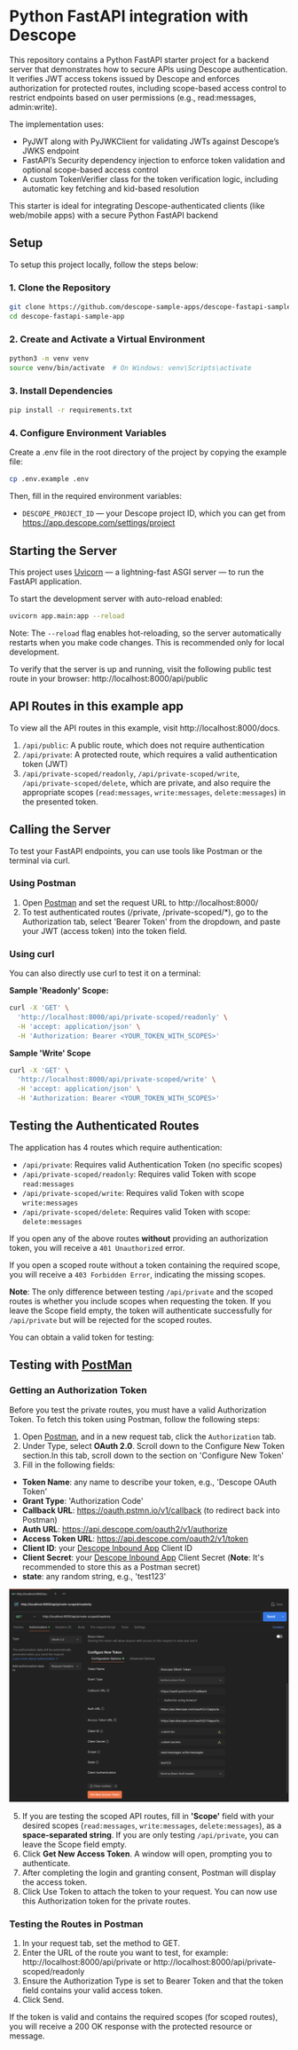 # Python FastAPI integration with Descope
This repository contains a Python FastAPI starter project for a backend server that demonstrates how to secure APIs using Descope authentication. It verifies JWT access tokens issued by Descope and enforces authorization for protected routes, including scope-based access control to restrict endpoints based on user permissions (e.g., read:messages, admin:write).

The implementation uses:
- PyJWT along with PyJWKClient for validating JWTs against Descope’s JWKS endpoint
- FastAPI’s Security dependency injection to enforce token validation and optional scope-based access control
- A custom TokenVerifier class for the token verification logic, including automatic key fetching and kid-based resolution

This starter is ideal for integrating Descope-authenticated clients (like web/mobile apps) with a secure Python FastAPI backend

## Setup
To setup this project locally, follow the steps below:
### 1. Clone the Repository
```bash
git clone https://github.com/descope-sample-apps/descope-fastapi-sample-app
cd descope-fastapi-sample-app
```
### 2. Create and Activate a Virtual Environment
```bash
python3 -m venv venv
source venv/bin/activate  # On Windows: venv\Scripts\activate
```
### 3. Install Dependencies
```bash
pip install -r requirements.txt
```
### 4. Configure Environment Variables
Create a .env file in the root directory of the project by copying the example file:
```bash
cp .env.example .env
```
Then, fill in the required environment variables:
- `DESCOPE_PROJECT_ID` — your Descope project ID, which you can get from https://app.descope.com/settings/project


## Starting the Server
This project uses [Uvicorn](https://www.uvicorn.org/) — a lightning-fast ASGI server — to run the FastAPI application.

To start the development server with auto-reload enabled:
```bash
uvicorn app.main:app --reload
```
Note: The `--reload` flag enables hot-reloading, so the server automatically restarts when you make code changes. This is recommended only for local development.

To verify that the server is up and running,  visit the following public test route in your browser: http://localhost:8000/api/public

## API Routes in this example app
To view all the API routes in this example, visit http://localhost:8000/docs.
1. `/api/public`: A public route, which does not require authentication
2. `/api/private`: A protected route, which requires a valid authentication token (JWT)
3. `/api/private-scoped/readonly`, `/api/private-scoped/write`, `/api/private-scoped/delete`, which are private, and also require the appropriate scopes (`read:messages`, `write:messages`, `delete:messages`) in the presented token.

## Calling the Server
To test your FastAPI endpoints, you can use tools like Postman or the terminal via curl.

### Using Postman
1. Open [Postman](https://www.postman.com/) and set the request URL to http://localhost:8000/<your route here>
2. To test authenticated routes (/private, /private-scoped/*), go to the Authorization tab, select 'Bearer Token' from the dropdown, and paste your JWT (access token) into the token field.

### Using curl
You can also directly use curl to test it on a terminal:

**Sample 'Readonly' Scope:**
```bash
curl -X 'GET' \
  'http://localhost:8000/api/private-scoped/readonly' \
  -H 'accept: application/json' \
  -H 'Authorization: Bearer <YOUR_TOKEN_WITH_SCOPES>'
```
**Sample 'Write' Scope**
```bash
curl -X 'GET' \
  'http://localhost:8000/api/private-scoped/write' \
  -H 'accept: application/json' \
  -H 'Authorization: Bearer <YOUR_TOKEN_WITH_SCOPES>'
```

## Testing the Authenticated Routes 
The application has 4 routes which require authentication:
- `/api/private`: Requires valid Authentication Token (no specific scopes)
- `/api/private-scoped/readonly`: Requires valid Token with scope `read:messages`
- `/api/private-scoped/write`: Requires valid Token with scope `write:messages`
- `/api/private-scoped/delete`: Requires valid Token with scope: `delete:messages`

If you open any of the above routes **without** providing an authorization token, you will receive a `401 Unauthorized` error.

If you open a scoped route without a token containing the required scope, you will receive a `403 Forbidden Error`, indicating the missing scopes.

**Note**:
The only difference between testing `/api/private` and the scoped routes is whether you include scopes when requesting the token. If you leave the Scope field empty, the token will authenticate successfully for `/api/private` but will be rejected for the scoped routes.

You can obtain a valid token for testing:

## Testing with [PostMan](https://www.postman.com/)
### Getting an Authorization Token
Before you test the private routes, you must have a valid Authorization Token. To fetch this token using Postman, follow the following steps:
1. Open [Postman](https://www.postman.com/), and in a new request tab, click the `Authorization` tab. 
2. Under Type, select **OAuth 2.0**. Scroll down to the Configure New Token section.In this tab, scroll down to the section on 'Configure New Token'
3. Fill in the following fields:
  - **Token Name**: any name to describe your token, e.g., 'Descope OAuth Token'
  - **Grant Type**: 'Authorization Code'
  - **Callback URL**: https://oauth.pstmn.io/v1/callback (to redirect back into Postman)
  - **Auth URL**: https://api.descope.com/oauth2/v1/authorize
  - **Access Token URL**: https://api.descope.com/oauth2/v1/token
  - **Client ID**: your [Descope Inbound App](https://app.descope.com/apps/inbound) Client ID
  - **Client Secret**: your [Descope Inbound App](https://app.descope.com/apps/inbound) Client Secret (**Note**: It's recommended to store this as a Postman secret)
  - **state**: any random string, e.g., 'test123'

![App Screenshot](./app/assets/postman.png)

5. If you are testing the scoped API routes, fill in **'Scope'** field with your desired scopes (`read:messages`, `write:messages`, `delete:messages`), as a **space-separated string**. If you are only testing `/api/private`, you can leave the Scope field empty.
6. Click **Get New Access Token**. A window will open, prompting you to authenticate.
7. After completing the login and granting consent, Postman will display the access token.
7. Click Use Token to attach the token to your request. You can now use this Authorization token for the private routes.

### Testing the Routes in Postman
1. In your request tab, set the method to GET.
2. Enter the URL of the route you want to test, for example: http://localhost:8000/api/private or http://localhost:8000/api/private-scoped/readonly
3. Ensure the Authorization Type is set to Bearer Token and that the token field contains your valid access token.
4. Click Send.

If the token is valid and contains the required scopes (for scoped routes), you will receive a 200 OK response with the protected resource or message.

